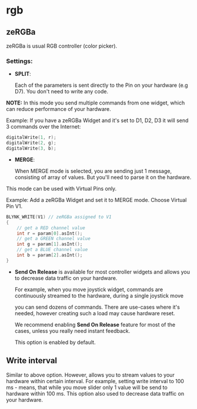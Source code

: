 # rgb

## zeRGBa

zeRGBa is usual RGB controller \(color picker\).

### Settings:

* **SPLIT**:

  Each of the parameters is sent directly to the Pin on your hardware \(e.g D7\). You don't need to write any code.

**NOTE:** In this mode you send multiple commands from one widget, which can reduce performance of your hardware.

Example: If you have a zeRGBa Widget and it's set to D1, D2, D3 it will send 3 commands over the Internet:

```cpp
digitalWrite(1, r);
digitalWrite(2, g);
digitalWrite(3, b);
```

* **MERGE**:

  When MERGE mode is selected, you are sending just 1 message, consisting of array of values. But you'll need to parse it on the hardware. 

This mode can be used with Virtual Pins only.

Example: Add a zeRGBa Widget and set it to MERGE mode. Choose Virtual Pin V1.

```cpp
BLYNK_WRITE(V1) // zeRGBa assigned to V1 
{
    // get a RED channel value
    int r = param[0].asInt();
    // get a GREEN channel value
    int g = param[1].asInt();
    // get a BLUE channel value
    int b = param[2].asInt();
}
```

* **Send On Release** is available for most controller widgets and allows you to decrease data traffic on your hardware. 

  For example, when you move joystick widget, commands are continuously streamed to the hardware, during a single joystick move 

  you can send dozens of commands. There are use-cases where it's needed, however creating such a load may cause hardware reset. 

  We recommend enabling **Send On Release** feature for most of the cases, unless you really need instant feedback.

  This option is enabled by default.

## Write interval

Similar to above option. However, allows you to stream values to your hardware within certain interval. For example, setting write interval to 100 ms - means, that while you move slider only 1 value will be send to hardware within 100 ms. This option also used to decrease data traffic on your hardware.


